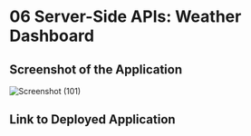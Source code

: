 # 06 Server-Side APIs: Weather Dashboard

## Screenshot of the Application
![Screenshot (101)](https://github.com/JulianTymeczko/Weather-Dashboard/assets/130944880/2154d150-6c6b-4dd9-bf65-77a515a6cf9d)

## Link to Deployed Application
